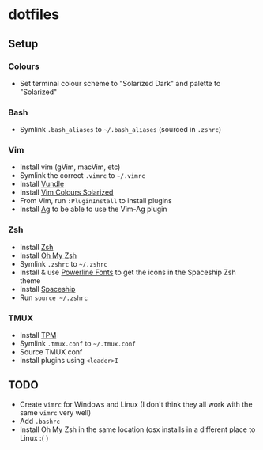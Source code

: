# dotfiles

## Setup

### Colours

 - Set terminal colour scheme to "Solarized Dark" and palette to "Solarized"

### Bash

 - Symlink `.bash_aliases` to `~/.bash_aliases` (sourced in `.zshrc`)

### Vim

 - Install vim (gVim, macVim, etc)
 - Symlink the correct `.vimrc` to `~/.vimrc`
 - Install [Vundle](https://github.com/VundleVim/Vundle.vim)
 - Install [Vim Colours Solarized](https://github.com/altercation/vim-colors-solarized)
 - From Vim, run `:PluginInstall` to install plugins
 - Install [Ag](https://github.com/ggreer/the_silver_searcher) to be able to use the Vim-Ag plugin

### Zsh

 - Install [Zsh](https://github.com/robbyrussell/oh-my-zsh/wiki/Installing-ZSH)
 - Install [Oh My Zsh](https://github.com/robbyrussell/oh-my-zsh)
 - Symlink `.zshrc` to `~/.zshrc`
 - Install & use [Powerline Fonts](https://github.com/powerline/fonts) to get the icons in the Spaceship Zsh theme
 - Install [Spaceship](https://denysdovhan.com/spaceship-prompt/#installing)
 - Run `source ~/.zshrc`

### TMUX

 - Install [TPM](https://github.com/tmux-plugins/tpm#installation)
 - Symlink `.tmux.conf` to `~/.tmux.conf`
 - Source TMUX conf
 - Install plugins using `<leader>I`

  ## TODO

   - Create `vimrc` for Windows and Linux (I don't think they all work with the same `vimrc` very well)
   - Add `.bashrc`
   - Install Oh My Zsh in the same location (osx installs in a different place to Linux :( )
